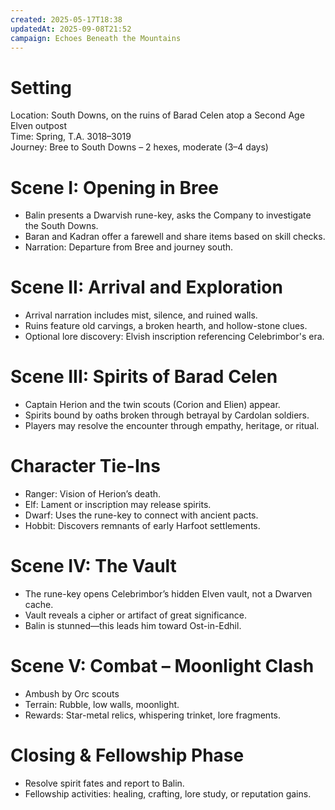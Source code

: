 ```yaml
---
created: 2025-05-17T18:38
updatedAt: 2025-09-08T21:52
campaign: Echoes Beneath the Mountains
---
```


# Setting

Location: South Downs, on the ruins of Barad Celen atop a Second Age Elven outpost  
Time: Spring, T.A. 3018–3019  
Journey: Bree to South Downs – 2 hexes, moderate (3–4 days)

# Scene I: Opening in Bree

- Balin presents a Dwarvish rune-key, asks the Company to investigate the South Downs.  
- Baran and Kadran offer a farewell and share items based on skill checks.  
- Narration: Departure from Bree and journey south.

# Scene II: Arrival and Exploration

- Arrival narration includes mist, silence, and ruined walls.  
- Ruins feature old carvings, a broken hearth, and hollow-stone clues.  
- Optional lore discovery: Elvish inscription referencing Celebrimbor's era.

# Scene III: Spirits of Barad Celen

- Captain Herion and the twin scouts (Corion and Elien) appear.  
- Spirits bound by oaths broken through betrayal by Cardolan soldiers.  
- Players may resolve the encounter through empathy, heritage, or ritual.

# Character Tie-Ins

- Ranger: Vision of Herion’s death.  
- Elf: Lament or inscription may release spirits.  
- Dwarf: Uses the rune-key to connect with ancient pacts.  
- Hobbit: Discovers remnants of early Harfoot settlements.

# Scene IV: The Vault

- The rune-key opens Celebrimbor’s hidden Elven vault, not a Dwarven cache.  
- Vault reveals a cipher or artifact of great significance.  
- Balin is stunned—this leads him toward Ost-in-Edhil.

# Scene V: Combat – Moonlight Clash

- Ambush by Orc scouts  
- Terrain: Rubble, low walls, moonlight.  
- Rewards: Star-metal relics, whispering trinket, lore fragments.

# Closing & Fellowship Phase

- Resolve spirit fates and report to Balin.  
- Fellowship activities: healing, crafting, lore study, or reputation gains.